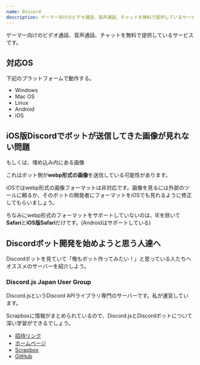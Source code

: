 ```yaml
---
name: Discord
description: ゲーマー向けのビデオ通話、音声通話、チャットを無料で提供しているサービス
---
```


ゲーマー向けのビデオ通話、音声通話、チャットを無料で提供しているサービスです。

## 対応OS

下記のプラットフォームで動作する。

- Windows
- Mac OS
- Linux
- Android
- iOS

## iOS版Discordでボットが送信してきた画像が見れない問題

もしくは、埋め込み内にある画像

これはボット側が**webp形式の画像**を送信している可能性があります。

iOSではwebp形式の画像フォーマットは非対応です。画像を見るには外部のツールに頼るか、そのボットの開発者にフォーマットをiOSでも見れるように修正してもらいましょう。

ちなみにwebp形式のフォーマットをサポートしていないのは、IEを除いて**Safari**と**iOS版Safari**だけです。(Androidはサポートしている)

## Discordボット開発を始めようと思う人達へ

Discordボットを見ていて「俺もボット作ってみたい！」と思っている人たちへオススメのサーバーを紹介しよう。

### Discord.js Japan User Group

Discord.jsというDiscord APIライブラリ専門のサーバーです。私が運営しています。

Scrapboxに情報がまとめられているので、Discord.jsとDiscordボットについて深い学習ができるでしょう。

- [招待リンク](https://discord.gg/4tpD3TY)
- [ホームページ](https://discordjs-japan.org)
- [Scrapbox](https://scrapbox.io/discordjs-japan/)
- [GitHub](https://github.com/discordjs-japan)
